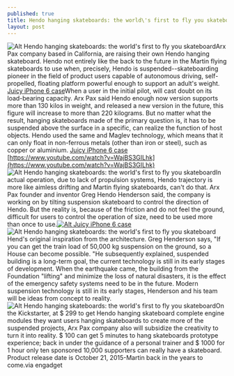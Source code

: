 ```yaml
---
published: true
title: Hendo hanging skateboards: the world\'s first to fly you skateboard
layout: post
---
```

![Alt Hendo hanging skateboards: the world\'s first to fly you skateboard](https://c1.staticflickr.com/9/8732/28469074466_f90588d9e6_z.jpg)Arx Pax company based in California, are raising their own Hendo hanging skateboard. Hendo not entirely like the back to the future in the Martin flying skateboards to use when, precisely, Hendo is suspended--skateboarding pioneer in the field of product users capable of autonomous driving, self-propelled, floating platform powerful enough to support an adult\'s weight. [Juicy iPhone 6 case](http://www.nodcase.com/juicy-couture-iphone-6-case-get-it-right-p-5076.html)When a user in the initial pilot, will cast doubt on its load-bearing capacity. Arx Pax said Hendo enough now version supports more than 130 kilos in weight, and released a new version in the future, this figure will increase to more than 220 kilograms. But no matter what the result, hanging skateboards made of the primary question is, it has to be suspended above the surface in a specific, can realize the function of host objects. Hendo used the same and Maglev technology, which means that it can only float in non-ferrous metals (other than iron or steel), such as copper or aluminium. [Juicy iPhone 6 case](https://hermesiphone.wordpress.com/2016/06/22/closer-look-at-interesting-project-soli-google-the-project-background-principles/) [https://www.youtube.com/watch?v=WajBS3GILhk](https://www.youtube.com/watch?v=WajBS3GILhk) ![Alt Hendo hanging skateboards: the world\'s first to fly you skateboard](https://c1.staticflickr.com/9/8400/27885385963_19135484f0_z.jpg)In actual operation, due to lack of propulsion systems, Hendo trajectory is more like aimless drifting and Martin flying skateboards, can\'t do that. Arx Pax founder and inventor Greg Hendo Henderson said, the company is working on by tilting suspension skateboard to control the direction of Hendo. But the reality is, because of the friction and do not feel the ground, difficult for users to control the operation of size, need to be used more than once to use.[![Alt Juicy iPhone 6 case](http://www.nodcase.com/images/large/i6/juicy_couture_i63556_lrg.jpg)](http://www.nodcase.com/juicy-couture-iphone-6-case-get-it-right-p-5076.html)![Alt Hendo hanging skateboards: the world\'s first to fly you skateboard](https://c1.staticflickr.com/9/8794/28395973282_b62b347784_b.jpg)Hend\'s original inspiration from the architecture. Greg Henderson says, \"If you can get the train load of 50,000 kg suspension on the ground, so a House can become possible. \"He subsequently explained, suspended building is a long-term goal, the current technology is still in its early stages of development. When the earthquake came, the building from the Foundation \"lifting\" and minimize the loss of natural disasters, it is the effect of the emergency safety systems need to be in the future. Modern suspension technology is still in its early stages, Henderson and his team will be ideas from concept to reality.![Alt Hendo hanging skateboards: the world\'s first to fly you skateboard](https://c1.staticflickr.com/9/8866/28217725690_a1acb6b85b_z.jpg)On the Kickstarter, at $ 299 to get Hendo hanging skateboard complete engine modules they want users hanging skateboards to create more of the suspended projects, Arx Pax company also will subsidize the creativity to turn it into reality. $ 100 can get 5 minutes to hang skateboards prototype experience; back in under the guidance of a personal trainer and $ 1000 for 1 hour only ten sponsored 10,000 supporters can really have a skateboard. Product release date is October 21, 2015-Martin back in the years to come.via engadget